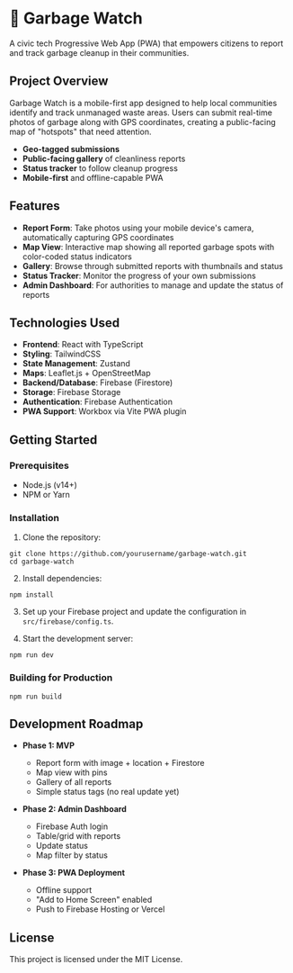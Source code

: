 # 🚮 Garbage Watch

A civic tech Progressive Web App (PWA) that empowers citizens to report and track garbage cleanup in their communities.

## Project Overview

Garbage Watch is a mobile-first app designed to help local communities identify and track unmanaged waste areas. Users can submit real-time photos of garbage along with GPS coordinates, creating a public-facing map of "hotspots" that need attention.

- **Geo-tagged submissions**
- **Public-facing gallery** of cleanliness reports
- **Status tracker** to follow cleanup progress
- **Mobile-first** and offline-capable PWA

## Features

- **Report Form**: Take photos using your mobile device's camera, automatically capturing GPS coordinates
- **Map View**: Interactive map showing all reported garbage spots with color-coded status indicators
- **Gallery**: Browse through submitted reports with thumbnails and status
- **Status Tracker**: Monitor the progress of your own submissions
- **Admin Dashboard**: For authorities to manage and update the status of reports

## Technologies Used

- **Frontend**: React with TypeScript
- **Styling**: TailwindCSS
- **State Management**: Zustand
- **Maps**: Leaflet.js + OpenStreetMap
- **Backend/Database**: Firebase (Firestore)
- **Storage**: Firebase Storage
- **Authentication**: Firebase Authentication
- **PWA Support**: Workbox via Vite PWA plugin

## Getting Started

### Prerequisites

- Node.js (v14+)
- NPM or Yarn

### Installation

1. Clone the repository:
```
git clone https://github.com/yourusername/garbage-watch.git
cd garbage-watch
```

2. Install dependencies:
```
npm install
```

3. Set up your Firebase project and update the configuration in `src/firebase/config.ts`.

4. Start the development server:
```
npm run dev
```

### Building for Production

```
npm run build
```

## Development Roadmap

- **Phase 1: MVP** 
  - Report form with image + location + Firestore
  - Map view with pins
  - Gallery of all reports
  - Simple status tags (no real update yet)

- **Phase 2: Admin Dashboard**
  - Firebase Auth login
  - Table/grid with reports
  - Update status
  - Map filter by status

- **Phase 3: PWA Deployment**
  - Offline support
  - "Add to Home Screen" enabled
  - Push to Firebase Hosting or Vercel

## License

This project is licensed under the MIT License.
